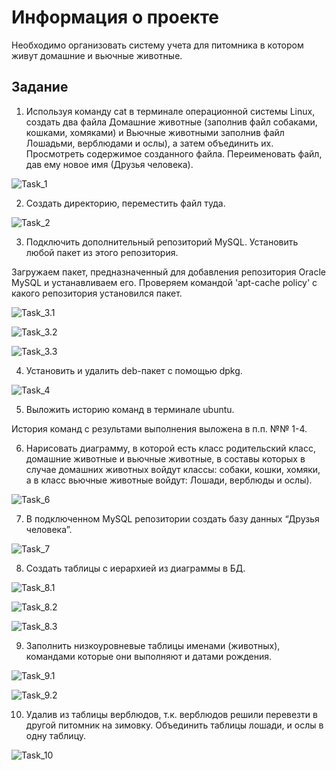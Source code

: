 # Информация о проекте
Необходимо организовать систему учета для питомника в котором живут домашние и вьючные животные.

## Задание

1. Используя команду cat в терминале операционной системы Linux, создать два файла Домашние животные (заполнив файл собаками, кошками, хомяками) и Вьючные животными заполнив файл Лошадьми, верблюдами и ослы), а затем объединить их. Просмотреть содержимое созданного файла. Переименовать файл, дав ему новое имя (Друзья человека).

![Task_1](https://raw.githubusercontent.com/Dnskakun/ExamWork_1/main/ResolveTasks/Task_1.jpg)

2. Создать директорию, переместить файл туда.

![Task_2](https://raw.githubusercontent.com/Dnskakun/ExamWork_1/main/ResolveTasks/Task_2.jpg)

3. Подключить дополнительный репозиторий MySQL. Установить любой пакет из этого репозитория.

Загружаем пакет, предназначенный для добавления репозитория Oracle MySQL и устанавливаем его. Проверяем командой 'apt-cache policy' с какого репозитория установился пакет.

![Task_3.1](https://raw.githubusercontent.com/Dnskakun/ExamWork_1/main/ResolveTasks/Task_3.1.jpg)

![Task_3.2](https://raw.githubusercontent.com/Dnskakun/ExamWork_1/main/ResolveTasks/Task_3.2.jpg)

![Task_3.3](https://raw.githubusercontent.com/Dnskakun/ExamWork_1/main/ResolveTasks/Task_3.3.jpg)


4. Установить и удалить deb-пакет с помощью dpkg.

![Task_4](https://raw.githubusercontent.com/Dnskakun/ExamWork_1/main/ResolveTasks/Task_4.jpg)

5. Выложить историю команд в терминале ubuntu.

История команд с результами выполнения выложена в п.п. №№ 1-4.

6. Нарисовать диаграмму, в которой есть класс родительский класс, домашние животные и вьючные животные, в составы которых в случае домашних животных войдут классы: собаки, кошки, хомяки, а в класс вьючные животные войдут: Лошади, верблюды и ослы).

![Task_6](https://raw.githubusercontent.com/Dnskakun/ExamWork_1/main/ResolveTasks/Task_6.jpg)


7.  В подключенном MySQL репозитории создать базу данных “Друзья человека”.

![Task_7](https://raw.githubusercontent.com/Dnskakun/ExamWork_1/main/ResolveTasks/Task_7.jpg)


8. Создать таблицы с иерархией из диаграммы в БД.

![Task_8.1](https://raw.githubusercontent.com/Dnskakun/ExamWork_1/main/ResolveTasks/Task_8.1.jpg)

![Task_8.2](https://raw.githubusercontent.com/Dnskakun/ExamWork_1/main/ResolveTasks/Task_8.2.jpg)

![Task_8.3](https://raw.githubusercontent.com/Dnskakun/ExamWork_1/main/ResolveTasks/Task_8.3.jpg)


9. Заполнить низкоуровневые таблицы именами (животных), командами которые они выполняют и датами рождения.

![Task_9.1](https://raw.githubusercontent.com/Dnskakun/ExamWork_1/main/ResolveTasks/Task_9.1.jpg)

![Task_9.2](https://raw.githubusercontent.com/Dnskakun/ExamWork_1/main/ResolveTasks/Task_9.2.jpg)


10. Удалив из таблицы верблюдов, т.к. верблюдов решили перевезти в другой питомник на зимовку. Объединить таблицы лошади, и ослы в одну таблицу.

![Task_10](https://raw.githubusercontent.com/Dnskakun/ExamWork_1/main/ResolveTasks/Task_10.jpg)


